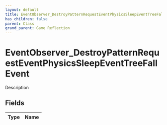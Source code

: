```yaml
---
layout: default
title: EventObserver_DestroyPatternRequestEventPhysicsSleepEventTreeFallEvent
has_children: false
parent: Class
grand_parent: Game Reflection
---
```

# EventObserver_DestroyPatternRequestEventPhysicsSleepEventTreeFallEvent
Description 

## Fields

| Type | Name |
|:----------|:--------------|

